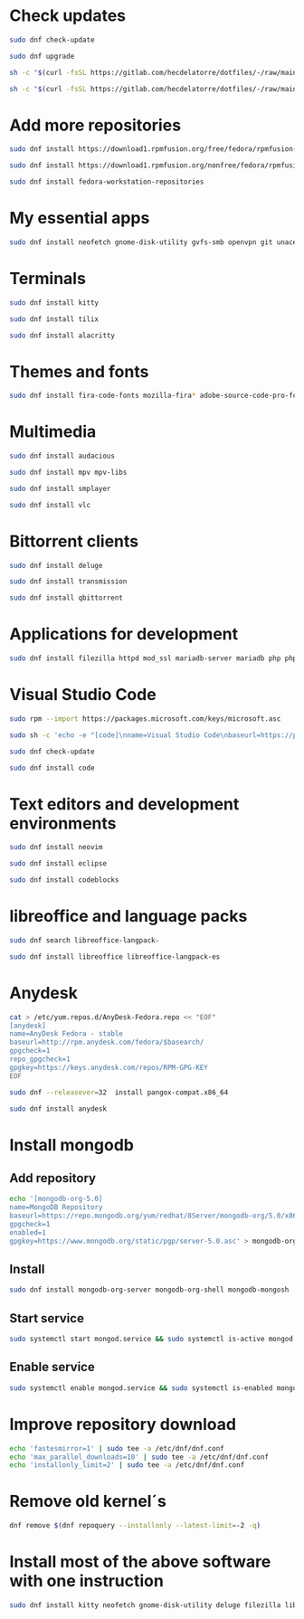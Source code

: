 # Check updates
```sh
sudo dnf check-update
```
```sh
sudo dnf upgrade
```
```sh
sh -c "$(curl -fsSL https://gitlab.com/hecdelatorre/dotfiles/-/raw/main/Fedora/update.sh)"
```
```sh
sh -c "$(curl -fsSL https://gitlab.com/hecdelatorre/dotfiles/-/raw/main/Fedora/fedora.sh)"
```
# Add more repositories
```sh
sudo dnf install https://download1.rpmfusion.org/free/fedora/rpmfusion-free-release-$(rpm -E %fedora).noarch.rpm
```
```sh
sudo dnf install https://download1.rpmfusion.org/nonfree/fedora/rpmfusion-nonfree-release-$(rpm -E %fedora).noarch.rpm
```
```sh
sudo dnf install fedora-workstation-repositories
```
# My essential apps
```sh
sudo dnf install neofetch gnome-disk-utility gvfs-smb openvpn git unace p7zip unrar lzip arj sharutils lzop cabextract glances unrar discord 
```
# Terminals
```sh
sudo dnf install kitty
```
```sh
sudo dnf install tilix
```
```sh
sudo dnf install alacritty
```
# Themes and fonts
```sh
sudo dnf install fira-code-fonts mozilla-fira* adobe-source-code-pro-fonts cascadia-code-fonts numix*
```
# Multimedia
```sh
sudo dnf install audacious
```
```sh
sudo dnf install mpv mpv-libs
```
```sh
sudo dnf install smplayer
```
```sh
sudo dnf install vlc
```
# Bittorrent clients
```sh
sudo dnf install deluge
```
```sh
sudo dnf install transmission
```
```sh
sudo dnf install qbittorrent
```
# Applications for development
```sh
sudo dnf install filezilla httpd mod_ssl mariadb-server mariadb php php-common php-mysqlnd php-xml php-json php-gd php-mbstring phpmyadmin java-11-openjdk java-11-openjdk-devel python3 git clang-devel
```
# Visual Studio Code
```sh
sudo rpm --import https://packages.microsoft.com/keys/microsoft.asc
```
```sh
sudo sh -c 'echo -e "[code]\nname=Visual Studio Code\nbaseurl=https://packages.microsoft.com/yumrepos/vscode\nenabled=1\ngpgcheck=1\ngpgkey=https://packages.microsoft.com/keys/microsoft.asc" > /etc/yum.repos.d/vscode.repo'
```
```sh
sudo dnf check-update
```
```sh
sudo dnf install code
```
# Text editors and development environments
```sh
sudo dnf install neovim 
```
```sh
sudo dnf install eclipse 
```
```sh
sudo dnf install codeblocks
```
# libreoffice and language packs
```sh
sudo dnf search libreoffice-langpack-
```
```sh
sudo dnf install libreoffice libreoffice-langpack-es
```
# Anydesk
```sh
cat > /etc/yum.repos.d/AnyDesk-Fedora.repo << "EOF" 
[anydesk]
name=AnyDesk Fedora - stable
baseurl=http://rpm.anydesk.com/fedora/$basearch/
gpgcheck=1
repo_gpgcheck=1
gpgkey=https://keys.anydesk.com/repos/RPM-GPG-KEY
EOF
```
```sh
sudo dnf --releasever=32  install pangox-compat.x86_64
```
```sh
sudo dnf install anydesk
```
# Install mongodb
## Add repository
```sh
echo '[mongodb-org-5.0]
name=MongoDB Repository
baseurl=https://repo.mongodb.org/yum/redhat/8Server/mongodb-org/5.0/x86_64/
gpgcheck=1
enabled=1
gpgkey=https://www.mongodb.org/static/pgp/server-5.0.asc' > mongodb-org-5.0.repo && sudo mv -vf mongodb-org-5.0.repo /etc/yum.repos.d/
```
## Install
```sh
sudo dnf install mongodb-org-server mongodb-org-shell mongodb-mongosh
```
## Start service
```sh
sudo systemctl start mongod.service && sudo systemctl is-active mongod.service
```
## Enable service
```sh
sudo systemctl enable mongod.service && sudo systemctl is-enabled mongod.service
```
# Improve repository download
```sh
echo 'fastesmirror=1' | sudo tee -a /etc/dnf/dnf.conf
echo 'max_parallel_downloads=10' | sudo tee -a /etc/dnf/dnf.conf
echo 'installonly_limit=2' | sudo tee -a /etc/dnf/dnf.conf
```
# Remove old kernel´s
```sh
dnf remove $(dnf repoquery --installonly --latest-limit=-2 -q)
```
# Install most of the above software with one instruction
```sh
sudo dnf install kitty neofetch gnome-disk-utility deluge filezilla libreoffice libreoffice-langpack-es gvfs-smb audacious openvpn python3 git unace p7zip unrar lzip arj sharutils lzop cabextract httpd mod_ssl mariadb-server mariadb php php-common php-mysqlnd php-xml php-json php-gd php-mbstring phpmyadmin neovim glances unrar java-11-openjdk java-11-openjdk-devel clang-devel mpv mpv-libs discord eclipse fira-code-fonts mozilla-fira* adobe-source-code-pro-fonts cascadia-code-fonts numix* 
```
